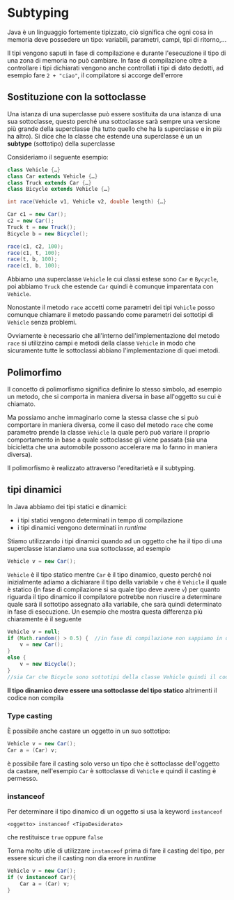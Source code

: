 ﻿# Subtyping

Java è un linguaggio fortemente tipizzato, ciò significa che ogni cosa in memoria deve possedere un tipo: variabili, parametri, campi, tipi di ritorno,...

Il tipi vengono saputi in fase di compilazione e durante l'esecuzione il tipo di una zona di memoria no può cambiare.
In fase di compilazione oltre a controllare i tipi dichiarati vengono anche controllati i tipi di dato dedotti, ad esempio fare `2 + "ciao"`, il compilatore si accorge dell'errore

## Sostituzione con la sottoclasse

Una istanza di una superclasse può essere sostituita da una istanza di una sua sottoclasse, questo perché una sottoclasse sarà sempre una versione più grande della superclasse (ha tutto quello che ha la superclasse e in più ha altro).
Si dice che la classe che estende una superclasse è un un **subtype** (sottotipo) della superclasse

Consideriamo il seguente esempio:

```java
class Vehicle {…}
class Car extends Vehicle {…}
class Truck extends Car {…}
class Bicycle extends Vehicle {…}

int race(Vehicle v1, Vehicle v2, double length) {…}

Car c1 = new Car();
c2 = new Car();
Truck t = new Truck();
Bicycle b = new Bicycle();

race(c1, c2, 100);
race(c1, t, 100);
race(t, b, 100);
race(c1, b, 100);
```
Abbiamo una superclasse `Vehicle` le cui classi estese sono `Car` e `Bycycle`, poi abbiamo `Truck` che estende `Car` quindi è comunque imparentata con `Vehicle`.

Nonostante il metodo `race` accetti come parametri dei tipi `Vehicle` posso comunque chiamare il metodo passando come parametri dei sottotipi di `Vehicle` senza problemi.

Ovviamente è necessario che all'interno dell'implementazione del metodo `race` si utilizzino campi e metodi della classe `Vehicle` in modo che sicuramente tutte le sottoclassi abbiano l'implementazione di quei metodi.

## Polimorfimo

Il concetto di polimorfismo significa definire lo stesso simbolo, ad esempio un metodo, che si comporta in maniera diversa in base all'oggetto su cui è chiamato.

Ma possiamo anche immaginarlo come la stessa classe che si può comportare in maniera diversa, come il caso del metodo `race` che come parametro prende la classe `Vehicle` la quale però può variare il proprio comportamento in base a quale sottoclasse gli viene passata (sia una bicicletta che una automobile possono accelerare ma lo fanno in maniera diversa).

Il polimorfismo è realizzato attraverso l'ereditarietà e il subtyping.

## tipi dinamici

In Java abbiamo dei tipi statici e dinamici:

- i tipi statici vengono determinati in tempo di compilazione
- i tipi dinamici vengono determinati in *runtime*

Stiamo utilizzando i tipi dinamici quando ad un oggetto che ha il tipo di una superclasse istanziamo una sua sottoclasse, ad esempio

```java
Vehicle v = new Car();
```

`Vehicle` è il tipo statico mentre `Car` è il tipo dinamico, questo perché noi inizialmente adiamo a dichiarare il tipo della variabile `v` che è `Vehicle` il quale è statico (in fase di compilazione si sa quale tipo deve avere `v`) per quanto riguarda il tipo dinamico il compilatore  potrebbe non riuscire a determinare quale sarà il sottotipo assegnato alla variabile, che sarà quindi determinato in fase di esecuzione.
Un esempio che mostra questa differenza più chiaramente è il seguente

```java
Vehicle v = null;
if (Math.random() > 0.5) {	//in fase di compilazione non sappiamo in quale ramo andare
	v = new Car();
}
else {
	v = new Bicycle();
}
//sia Car che Bicycle sono sottotipi della classe Vehicle quindi il codice compila.
```

**Il tipo dinamico deve essere una sottoclasse del tipo statico** altrimenti il codice non compila


### Type casting

È possibile anche castare un oggetto in un suo sottotipo:

```java
Vehicle v = new Car();
Car a = (Car) v;
```

è possibile fare il casting solo verso un tipo che è sottoclasse dell'oggetto da castare, nell'esempio `Car` è sottoclasse di `Vehicle` e quindi il casting è permesso.


### instanceof

Per determinare il tipo dinamico di un oggetto si usa la keyword `instanceof`

`<oggetto> instanceof <TipoDesiderato>`

che restituisce `true` oppure `false`

Torna molto utile di utilizzare `instanceof` prima di fare il casting del tipo, per essere sicuri che il casting non dia errore in *runtime*

```java
Vehicle v = new Car();
if (v instanceof Car){
	Car a = (Car) v;
}
```

